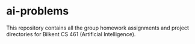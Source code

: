 # ai-problems

This repository contains all the group homework assignments and project directories for Bilkent CS 461 (Artificial Intelligence).
